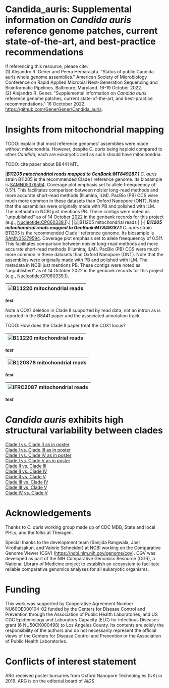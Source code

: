 # Candida_auris: Supplemental information on *Candida auris* reference genome patches, current state-of-the-art, and best-practice recommendations

If referencing this resource, please cite:\
(1) Alejandro R. Gener and Peera Hemarajata. "Status of public Candida auris whole genome assemblies." American Society 
of Microbiology Conference on Rapid Applied Microbial Next-Generation Sequencing and Bioinformatic Pipelines. Baltimore, 
Maryland. 16-19 October 2022.\
(2) Alejandro R. Gener. "Supplemental information on *Candida auris* reference genome patches, current state-of-the-art, 
and best-practice recommendations." 16 Occtober 2022. https://github.com/GenerGener/Candida_auris.

# Insights from mitochondrial mapping

TODO: explain that most reference genomes' assemblies were made without mitochondria. However, despite *C. auris* being haploid compared to other *Candida*, each are eukaryotic and as such should have mitochondria.

TODO: cite paper about B8441 MT..

|***B11205 mitochondrial reads mapped to GenBank:MT849287.1***
*C. auris* strain B11205 is the recommended Clade I reference genome. Its biosample is [SAMN05379594](https://www.ncbi.nlm.nih.gov/biosample/SAMN05379594/). Coverage plot emphasis set to allele freequeency of 0.51f. This facilitates comparison between noisier long-read methods and more accurate short-read methods (Illumina, ILM). PacBio (PB) CCS were much more common in these datasets than Oxford Nanopore (ONT). Note that the assemblies were originally made with PB and polished with ILM. The metadata in NCBI just mentions PB. These contigs were noted as "unpublished" as of 14 October 2022 in the genbank records for this project (e.g., [Nucleotide:CP060339.1](https://www.ncbi.nlm.nih.gov/nuccore/CP060339.1)).|
| ![B11205 mitochondrial reads](https://github.com/GenerGener/Candida_auris/blob/929480bfb93d163b4ab38c94c9cba3e6def0f1ae/B11205_clade1_SAMN05379594%200.51f.png) |
|-|
***B11205 mitochondrial reads mapped to GenBank:MT849287.1***
*C. auris* strain B11205 is the recommended Clade I reference genome. Its biosample is [SAMN05379594](https://www.ncbi.nlm.nih.gov/biosample/SAMN05379594/). Coverage plot emphasis set to allele freequeency of 0.51f. This facilitates comparison between noisier long-read methods and more accurate short-read methods (Illumina, ILM). PacBio (PB) CCS were much more common in these datasets than Oxford Nanopore (ONT). Note that the assemblies were originally made with PB and polished with ILM. The metadata in NCBI just mentions PB. These contigs were noted as "unpublished" as of 14 October 2022 in the genbank records for this project (e.g., [Nucleotide:CP060339.1](https://www.ncbi.nlm.nih.gov/nuccore/CP060339.1)).

| ![B11220 mitochondrial reads](https://github.com/GenerGener/Candida_auris/blob/ba3a672e335aabe750ff806937b329590cc6175f/B11220_clade2_SAMN05379608%200.51f.png) |
|-|
***test***

Note a COX1 deletion in Clade II supported by read data, not an intron as is reported in the B8441 paper and the associated annotation track. 

TODO: How does the Clade II paper treat the COX1 locus?

| ![B11220 mitochondrial reads](https://github.com/GenerGener/Candida_auris/blob/ac0b5346724a785e74550fa67c233b0cbcdedb99/BB120378_clade3_SAMN13294188%200.51f%20.png) |
|-|
***test***

| ![B120378 mitochondrial reads](https://github.com/GenerGener/Candida_auris/blob/52f5753b66a8e807f4596799a743ae1cb3f09f70/BB12342_clade4_SAMN09111895%200.51f.png) |
|-|
***test***

| ![IFRC2087 mitochondrial reads](https://github.com/GenerGener/Candida_auris/blob/238da38607e20125e13e4bd31af9ab29c9004ce6/IFRC2087_clade5_SAMN11570381%200.51f.png) |
|-|
***test***

# *Candida auris* exhibits high structural variability between clades

[Clade I vs. Clade II as in poster](https://ncbi.nlm.nih.gov/genome/cgv/browse/GCA_003013715.2/GCA_016772135.1/21335/498019#)\
[Clade I vs. Clade III as in poster](https://ncbi.nlm.nih.gov/genome/cgv/browse/GCA_016772135.1/GCA_016772215.1/21295/498019#)\
[Clade I vs. Clade IV as in poster](https://ncbi.nlm.nih.gov/genome/cgv/browse/GCA_016772135.1/GCA_016772155.1/21315/498019#)\
[Clade I vs. Clade V as in poster](https://ncbi.nlm.nih.gov/genome/cgv/browse/GCA_016772135.1/GCA_016809505.1/21345/498019#)\
[Clade II vs. Clade III](https://ncbi.nlm.nih.gov/genome/cgv/browse/GCA_003013715.2/GCA_016772215.1/21255/498019#)\
[Clade II vs. Clade IV](https://ncbi.nlm.nih.gov/genome/cgv/browse/GCA_003013715.2/GCA_016772155.1/21325/498019#)\
[Clade II vs. Clade V](https://ncbi.nlm.nih.gov/genome/cgv/browse/GCA_003013715.2/GCA_016809505.1/21265/498019#)\
[Clade III vs. Clade IV](https://ncbi.nlm.nih.gov/genome/cgv/browse/GCA_016772155.1/GCA_016772215.1/21305/498019#)\
[Clade III vs. Clade V](https://ncbi.nlm.nih.gov/genome/cgv/browse/GCA_016772215.1/GCA_016809505.1/21275/498019#)\
[Clade IV vs. Clade V](https://ncbi.nlm.nih.gov/genome/cgv/browse/GCA_016772155.1/GCA_016809505.1/21285/498019#)

# Acknowledgements

Thanks to *C. auris* working group made up of CDC MDB, State and local PHLs, and the folks at Theiagen.

Special thanks to the development team (Sanjida Rangwala, Joel Virothaisakun, and Valerie Schneider) at NCBI working on 
the Comparative Genome Viewer (CGV) (https://ncbi.nlm.nih.gov/genome/cgv). CGV was developed as part of the NIH Comparative 
Genomics Resource (CGR), a National Library of Medicine project to establish an ecosystem to facilitate reliable comparative 
genomics analyses for all eukaryotic organisms.

# Funding 
This work was supported by Cooperative Agreement Number NU60OE000104-02 funded by the Centers for Disease Control 
and Prevention through the Association of Public Health Laboratories, and US CDC Epidemiology and Laboratory Capacity (ELC) 
for Infectious Diseases grant (6 NU50CK000498) to Los Angeles County. Its contents are solely the responsibility of the 
authors and do not necessarily represent the official views of the Centers for Disease Control and Prevention or the 
Association of Public Health Laboratories. 

# Conflicts of interest statement
ARG received poster bursaries from Oxford Nanopore Technologies (UK) in 2019. ARG is on the editorial board of *AIDS*
